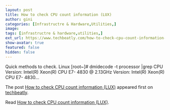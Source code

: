 ```yaml
---
layout: post
title: How to check CPU count information (LUX)
author: gini
categories: [Infrastructre & Hardware,Utilities,]
image: 
tags: [infrastructre & hardware,utilities,]
ext_url: https://www.techbeatly.com/how-to-check-cpu-count-information-lux/
show-avatar: true
featured: false
hidden: false
---
```


<p>Quick methods to check. Linux [root~]# dmidecode -t processor &#124;grep CPU Version: Intel(R) Xeon(R) CPU E7- 4830 @ 2.13GHz Version: Intel(R) Xeon(R) CPU E7- 4830&#46;&#46;&#46;</p>
<p>The post <a href="https://www.techbeatly.com/how-to-check-cpu-count-information-lux/">How to check CPU count information (LUX)</a> appeared first on <a href="https://www.techbeatly.com">techbeatly</a>.</p>

Read [How to check CPU count information (LUX)](https://www.techbeatly.com/how-to-check-cpu-count-information-lux/).